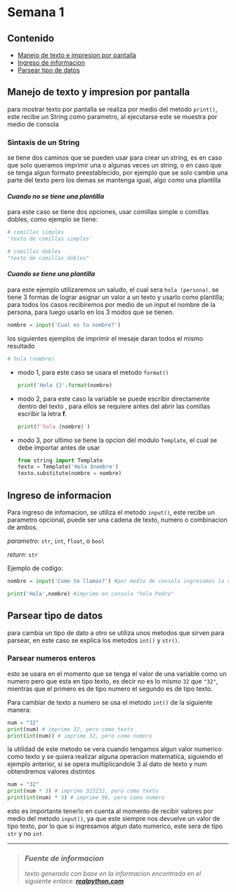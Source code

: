 # Semana 1

## Contenido

-   [Manejo de texto e impresion por pantalla](#1)
-   [Ingreso de informacion](#2)
-   [Parsear tipo de datos](#3)

## Manejo de texto y impresion por pantalla <span name="1">

para mostrar texto por pantalla se realiza por medio
del metodo `print()`, este recibe un String como parametro,
al ejecutarse este se muestra por medio de consola

### Sintaxis de un String

se tiene dos caminos que se pueden usar para crear un string, es en
caso que solo queramos imprimir una o algunas veces un string, o en caso
que se tenga algun formato preestablecido, por ejemplo que se solo cambie
una parte del texto pero los demas se mantenga igual, algo como una plantilla

#### _Cuando no se tiene una plantilla_

para este caso se tiene dos opciones, usar comillas simple o comillas dobles,
como ejemplo se tiene:

```python
# comillas simples
'texto de comillas simples'

# comillas dobles
"texto de comillas dobles"
```

#### _Cuando se tiene una plantilla_

para este ejemplo utilizaremos un saludo, el cual sera `hola (persona)`.
se tiene 3 formas de lograr asignar un valor a un texto y usarlo como plantilla;
para todos los casos recibiremos por medio de un input el nombre de la persona,
para luego usarlo en los 3 modos que se tienen.

```python
nombre = input('Cual es tu nombre?')
```

los siguientes ejemplos de imprimir el mesaje daran todos el mismo resultado

```python
# hola (nombre)
```

-   modo 1, para este caso se usara el metodo `format()`
    ```python
    print('Hola {}'.format(nombre)
    ```
-   modo 2, para este caso la variable se puede escribir directamente dentro del texto
    , para ellos se requiere antes del abrir las comillas escribir la letra **f**.

    ```python
    print(f'hola {nombre}')
    ```

-   modo 3, por ultimo se tiene la opcion del modulo `Template`, el cual se debe importar
    antes de usar

    ```python
    from string import Template
    texto = Template('Hola $nombre')
    texto.substitute(nombre = nombre)
    ```

## Ingreso de informacion <span name="2">

Para ingreso de infomacion, se utiliza el metodo `input()`, este recibe un
parametro opcional, puede ser una cadena de texto, numero o combinacion de ambos.

_parametro:_ `str`, `int`, `float`, o `bool`

_return:_ `str`

Ejemplo de codigo:

```python
nombre = input('Como te llamas?') #por medio de consola ingresamos la respues - "Pedro"

print('Hola',nombre) #imprime en consola "hola Pedro"

```

## Parsear tipo de datos <span name="3">

para cambia un tipo de dato a otro se utiliza unos metodos que sirven para parsear,
en este caso se explica los metodos `int()` y `str()`.

### Parsear numeros enteros

esto se usara en el momento que se tenga el valor de una variable como un numero pero
que esta en tipo texto, es decir no es lo mismo `32` que `"32"`, mientras que el
primero es de tipo numero el segundo es de tipo texto.

Para cambiar de texto a numero se usa el metodo `int()` de la siguiente manera:

```python
num = "32"
print(num) # imprime 32, pero como texto
print(int(num)) # imprime 32, pero como numero
```

la utilidad de este metodo se vera cuando tengamos algun valor numerico como texto
y se quiera realizar alguna operacion matematica, siguiendo el ejemplo anterior, si
se opera multiplicandole 3 al dato de texto y num obtendremos valores distintos

```python
num = "32"
print(num * 3) # imprime 323232, pero como texto
print(int(num) * 3) # imprime 96, pero como numero
```

esto es importante tenerlo en cuenta al momento de recibir valores por medio del metodo
`input()`, ya que este siempre nos devuelve un valor de tipo texto, por lo que si
ingresamos algun dato numerico, este sera de tipo `str` y no `int`

---

> ### _Fuente de informacion_
>
> _texto generado con base en la informacion encontrada en el
> siguiente enlace: [***realpython.com***](https://realpython.com/python-string-formatting/)_
